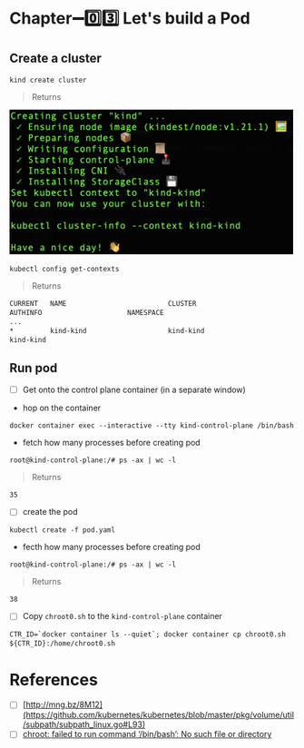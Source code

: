 # Chapter:heavy_minus_sign::zero::three: Let's build a Pod

## Create a cluster

```
kind create cluster
```
> Returns

<img src="../images/kind-return.png" width=500 > </img>

```
kubectl config get-contexts
```
> Returns
```
CURRENT   NAME                         CLUSTER                      AUTHINFO                     NAMESPACE
...
*         kind-kind                    kind-kind                    kind-kind                    
```

## Run pod


- [ ] Get onto the control plane container (in a separate window)

* hop on the container

```
docker container exec --interactive --tty kind-control-plane /bin/bash
````

* fetch how many processes before creating pod

```
root@kind-control-plane:/# ps -ax | wc -l
```
> Returns
```
35
```


- [ ] create the pod

```
kubectl create -f pod.yaml
```

* fecth how many processes before creating pod

```
root@kind-control-plane:/# ps -ax | wc -l
```
> Returns
```
38
```

- [ ] Copy `chroot0.sh` to the `kind-control-plane` container

```
CTR_ID=`docker container ls --quiet`; docker container cp chroot0.sh ${CTR_ID}:/home/chroot0.sh
```

# References

- [ ] [http://mng.bz/8M12](https://github.com/kubernetes/kubernetes/blob/master/pkg/volume/util/subpath/subpath_linux.go#L93)
- [ ] [chroot: failed to run command ‘/bin/bash’: No such file or directory](https://unix.stackexchange.com/questions/128046/chroot-failed-to-run-command-bin-bash-no-such-file-or-directory)
